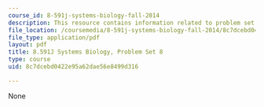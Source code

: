 ```yaml
---
course_id: 8-591j-systems-biology-fall-2014
description: This resource contains information related to problem set 8.
file_location: /coursemedia/8-591j-systems-biology-fall-2014/8c7dcebd0422e95a62dae56e8499d316_MIT8_591JF14_ProblemSet8.pdf
file_type: application/pdf
layout: pdf
title: 8.591J Systems Biology, Problem Set 8
type: course
uid: 8c7dcebd0422e95a62dae56e8499d316

---
```

None